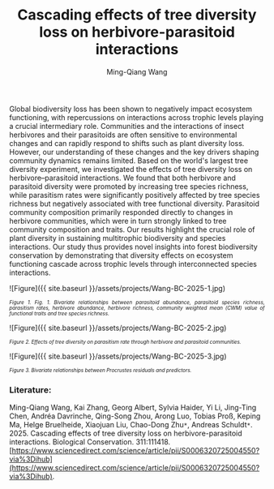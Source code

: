 ﻿---
layout: post
title:  "Cascading effects of tree diversity loss on herbivore-parasitoid interactions"
author: Ming-Qiang Wang
categories: [ Paper ]
image: assets/projects/Wang-BC-2025-0.png
tags: featured
---
Global biodiversity loss has been shown to negatively impact ecosystem functioning, with repercussions on interactions across trophic levels playing a crucial intermediary role. Communities and the interactions of insect herbivores and their parasitoids are often sensitive to environmental changes and can rapidly respond to shifts such as plant diversity loss. However, our understanding of these changes and the key drivers shaping community dynamics remains limited. Based on the world's largest tree diversity experiment, we investigated the effects of tree diversity loss on herbivore–parasitoid interactions. We found that both herbivore and parasitoid diversity were promoted by increasing tree species richness, while parasitism rates were significantly positively affected by tree species richness but negatively associated with tree functional diversity. Parasitoid community composition primarily responded directly to changes in herbivore communities, which were in turn strongly linked to tree community composition and traits. Our results highlight the crucial role of plant diversity in sustaining multitrophic biodiversity and species interactions. Our study thus provides novel insights into forest biodiversity conservation by demonstrating that diversity effects on ecosystem functioning cascade across trophic levels through interconnected species interactions.


![Figure]({{ site.baseurl }}/assets/projects/Wang-BC-2025-1.jpg)
<p style='text-align: justify;' ><span style="font-style: italic; font-size:70%">Figure 1. Fig. 1. Bivariate relationships between parasitoid abundance, parasitoid species richness, parasitism rates, herbivore abundance, herbivore richness, community weighted mean (CWM) value of functional traits and tree species richness. 
</span></p>


![Figure]({{ site.baseurl }}/assets/projects/Wang-BC-2025-2.jpg)
<p style='text-align: justify;' ><span style="font-style: italic; font-size:70%">Figure 2. Effects of tree diversity on parasitism rate through herbivore and parasitoid communities.
</span></p>


![Figure]({{ site.baseurl }}/assets/projects/Wang-BC-2025-3.jpg)
<p style='text-align: justify;' ><span style="font-style: italic; font-size:70%">Figure 3. Bivariate relationships between Procrustes residuals and predictors.
</span></p>


### Literature:
Ming-Qiang Wang, Kai Zhang, Georg Albert, Sylvia Haider, Yi Li, Jing-Ting Chen, Andréa Davrinche, Qing-Song Zhou, Arong Luo, Tobias Proß, Keping Ma, Helge Bruelheide, Xiaojuan Liu, Chao-Dong Zhu<code>&ast;</code>, Andreas Schuldt<code>&ast;</code>. 2025. Cascading effects of tree diversity loss on herbivore-parasitoid interactions. Biological Conservation. 311:111418. [https://www.sciencedirect.com/science/article/pii/S0006320725004550?via%3Dihub](https://www.sciencedirect.com/science/article/pii/S0006320725004550?via%3Dihub).